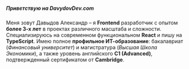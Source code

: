 ##### Приветствую на DavydovDev.com
Меня зовут Давыдов Александр – я **Frontend** разработчик с опытом **более 3-х лет** в проектах различного масштаба и сложности. Специализируюсь на современном функциональном **React** и пишу на **TypeScript**. Имею полное **профильное ИТ-образование**: бакалавриат (*Финансовый университет*) и магистратура (*Высшая Школа Экономики*), а также уровень английского **C1 (Advanced)**, подтвержденный сертификатом от **Cambridge**.
